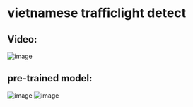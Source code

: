 # vietnamese trafficlight detect
## Video:
![image](https://github.com/tuanthebeginner/trafficlight/assets/88018343/0ce11ae6-9d5d-4097-8403-acceda456eb4)

## pre-trained model:
![image](https://github.com/tuanthebeginner/trafficlight/assets/88018343/a5c40060-b227-4254-b8b5-023434a69d64)
![image](https://github.com/tuanthebeginner/trafficlight/assets/88018343/e6cd8afb-af37-46d8-bbfc-88c967d78101)

